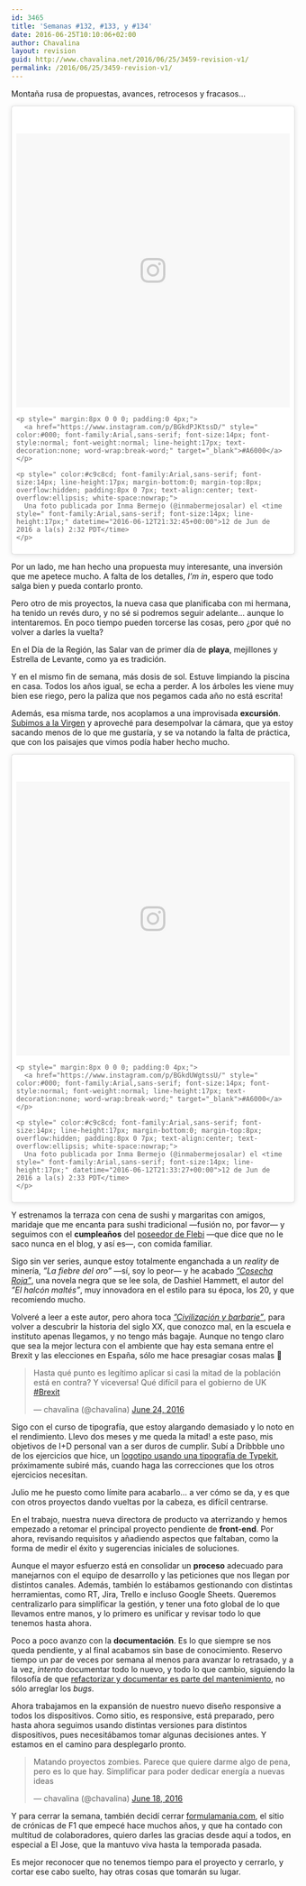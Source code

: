 ```yaml
---
id: 3465
title: 'Semanas #132, #133, y #134'
date: 2016-06-25T10:10:06+02:00
author: Chavalina
layout: revision
guid: http://www.chavalina.net/2016/06/25/3459-revision-v1/
permalink: /2016/06/25/3459-revision-v1/
---
```

Montaña rusa de propuestas, avances, retrocesos y fracasos…

<blockquote class="instagram-media" data-instgrm-captioned data-instgrm-version="7" style=" background:#FFF; border:0; border-radius:3px; box-shadow:0 0 1px 0 rgba(0,0,0,0.5),0 1px 10px 0 rgba(0,0,0,0.15); margin: 1px; max-width:658px; padding:0; width:99.375%; width:-webkit-calc(100% - 2px); width:calc(100% - 2px);">
  <div style="padding:8px;">
    <div style=" background:#F8F8F8; line-height:0; margin-top:40px; padding:50.0% 0; text-align:center; width:100%;">
      <div style=" background:url(data:image/png;base64,iVBORw0KGgoAAAANSUhEUgAAACwAAAAsCAMAAAApWqozAAAABGdBTUEAALGPC/xhBQAAAAFzUkdCAK7OHOkAAAAMUExURczMzPf399fX1+bm5mzY9AMAAADiSURBVDjLvZXbEsMgCES5/P8/t9FuRVCRmU73JWlzosgSIIZURCjo/ad+EQJJB4Hv8BFt+IDpQoCx1wjOSBFhh2XssxEIYn3ulI/6MNReE07UIWJEv8UEOWDS88LY97kqyTliJKKtuYBbruAyVh5wOHiXmpi5we58Ek028czwyuQdLKPG1Bkb4NnM+VeAnfHqn1k4+GPT6uGQcvu2h2OVuIf/gWUFyy8OWEpdyZSa3aVCqpVoVvzZZ2VTnn2wU8qzVjDDetO90GSy9mVLqtgYSy231MxrY6I2gGqjrTY0L8fxCxfCBbhWrsYYAAAAAElFTkSuQmCC); display:block; height:44px; margin:0 auto -44px; position:relative; top:-22px; width:44px;">
      </div>
    </div>
    
    <p style=" margin:8px 0 0 0; padding:0 4px;">
      <a href="https://www.instagram.com/p/BGkdPJKtssD/" style=" color:#000; font-family:Arial,sans-serif; font-size:14px; font-style:normal; font-weight:normal; line-height:17px; text-decoration:none; word-wrap:break-word;" target="_blank">#A6000</a>
    </p>
    
    <p style=" color:#c9c8cd; font-family:Arial,sans-serif; font-size:14px; line-height:17px; margin-bottom:0; margin-top:8px; overflow:hidden; padding:8px 0 7px; text-align:center; text-overflow:ellipsis; white-space:nowrap;">
      Una foto publicada por Inma Bermejo (@inmabermejosalar) el <time style=" font-family:Arial,sans-serif; font-size:14px; line-height:17px;" datetime="2016-06-12T21:32:45+00:00">12 de Jun de 2016 a la(s) 2:32 PDT</time>
    </p>
  </div>
</blockquote>



Por un lado, me han hecho una propuesta muy interesante, una inversión que me apetece mucho. A falta de los detalles, _I’m in_, espero que todo salga bien y pueda contarlo pronto.

Pero otro de mis proyectos, la nueva casa que planificaba con mi hermana, ha tenido un revés duro, y no sé si podremos seguir adelante… aunque lo intentaremos. En poco tiempo pueden torcerse las cosas, pero ¿por qué no volver a darles la vuelta?

En el Día de la Región, las Salar van de primer día de **playa**, mejillones y Estrella de Levante, como ya es tradición.

Y en el mismo fin de semana, más dosis de sol. Estuve limpiando la piscina en casa. Todos los años igual, se echa a perder. A los árboles les viene muy bien ese riego, pero la paliza que nos pegamos cada año no está escrita!

Además, esa misma tarde, nos acoplamos a una improvisada **excursión**. [Subimos a la Virgen](https://www.google.es/maps/dir/Calle+de+Gran+V%C3%ADa,+30540+Blanca,+Murcia/38.1820669,-1.3740878/@38.1801866,-1.3762282,1268m/data=!3m2!1e3!4b1!4m9!4m8!1m5!1m1!1s0xd646fd300c179d9:0xce2fb3b7d25423af!2m2!1d-1.3730341!2d38.1792699!1m0!3e2?hl=es) y aproveché para desempolvar la cámara, que ya estoy sacando menos de lo que me gustaría, y se va notando la falta de práctica, que con los paisajes que vimos podía haber hecho mucho.

<blockquote class="instagram-media" data-instgrm-captioned data-instgrm-version="7" style=" background:#FFF; border:0; border-radius:3px; box-shadow:0 0 1px 0 rgba(0,0,0,0.5),0 1px 10px 0 rgba(0,0,0,0.15); margin: 1px; max-width:658px; padding:0; width:99.375%; width:-webkit-calc(100% - 2px); width:calc(100% - 2px);">
  <div style="padding:8px;">
    <div style=" background:#F8F8F8; line-height:0; margin-top:40px; padding:50.0% 0; text-align:center; width:100%;">
      <div style=" background:url(data:image/png;base64,iVBORw0KGgoAAAANSUhEUgAAACwAAAAsCAMAAAApWqozAAAABGdBTUEAALGPC/xhBQAAAAFzUkdCAK7OHOkAAAAMUExURczMzPf399fX1+bm5mzY9AMAAADiSURBVDjLvZXbEsMgCES5/P8/t9FuRVCRmU73JWlzosgSIIZURCjo/ad+EQJJB4Hv8BFt+IDpQoCx1wjOSBFhh2XssxEIYn3ulI/6MNReE07UIWJEv8UEOWDS88LY97kqyTliJKKtuYBbruAyVh5wOHiXmpi5we58Ek028czwyuQdLKPG1Bkb4NnM+VeAnfHqn1k4+GPT6uGQcvu2h2OVuIf/gWUFyy8OWEpdyZSa3aVCqpVoVvzZZ2VTnn2wU8qzVjDDetO90GSy9mVLqtgYSy231MxrY6I2gGqjrTY0L8fxCxfCBbhWrsYYAAAAAElFTkSuQmCC); display:block; height:44px; margin:0 auto -44px; position:relative; top:-22px; width:44px;">
      </div>
    </div>
    
    <p style=" margin:8px 0 0 0; padding:0 4px;">
      <a href="https://www.instagram.com/p/BGkdUWgtssU/" style=" color:#000; font-family:Arial,sans-serif; font-size:14px; font-style:normal; font-weight:normal; line-height:17px; text-decoration:none; word-wrap:break-word;" target="_blank">#A6000</a>
    </p>
    
    <p style=" color:#c9c8cd; font-family:Arial,sans-serif; font-size:14px; line-height:17px; margin-bottom:0; margin-top:8px; overflow:hidden; padding:8px 0 7px; text-align:center; text-overflow:ellipsis; white-space:nowrap;">
      Una foto publicada por Inma Bermejo (@inmabermejosalar) el <time style=" font-family:Arial,sans-serif; font-size:14px; line-height:17px;" datetime="2016-06-12T21:33:27+00:00">12 de Jun de 2016 a la(s) 2:33 PDT</time>
    </p>
  </div>
</blockquote>



Y estrenamos la terraza con cena de sushi y margaritas con amigos, maridaje que me encanta para sushi tradicional —fusión no, por favor— y seguimos con el **cumpleaños** del [poseedor de Flebi](http://www.chavalina.net/2016/06/05/semanas-126-a-131/) —que dice que no le saco nunca en el blog, y así es—, con comida familiar.

Sigo sin ver series, aunque estoy totalmente enganchada a un <em lang=“en”>reality</em> de minería, _”La fiebre del oro”_ —sí, soy lo peor— y he acabado [_”Cosecha Roja”_](http://amzn.to/28N4SFF), una novela negra que se lee sola, de Dashiel Hammett, el autor del _”El halcón maltés”_, muy innovadora en el estilo para su época, los 20, y que recomiendo mucho.

Volveré a leer a este autor, pero ahora toca [_”Civilización y barbarie”_](http://amzn.to/28MlKxJ), para volver a descubrir la historia del siglo XX, que conozco mal, en la escuela e instituto apenas llegamos, y no tengo más bagaje. Aunque no tengo claro que sea la mejor lectura con el ambiente que hay esta semana entre el Brexit y las elecciones en España, sólo me hace presagiar cosas malas 🙁

<blockquote class="twitter-tweet" data-lang="en">
  <p lang="es" dir="ltr">
    Hasta qué punto es legítimo aplicar si casi la mitad de la población está en contra? Y viceversa! Qué difícil para el gobierno de UK <a href="https://twitter.com/hashtag/Brexit?src=hash">#Brexit</a>
  </p>
  
  <p>
    &mdash; chavalina (@chavalina) <a href="https://twitter.com/chavalina/status/746212373501874176">June 24, 2016</a>
  </p>
</blockquote>



Sigo con el curso de tipografía, que estoy alargando demasiado y lo noto en el rendimiento. Llevo dos meses y me queda la mitad! a este paso, mis objetivos de I+D personal van a ser duros de cumplir. Subí a Dribbble uno de los ejercicios que hice, un [logotipo usando una tipografía de Typekit](https://dribbble.com/shots/2756928-La-Pepa-Negative), próximamente subiré más, cuando haga las correcciones que los otros ejercicios necesitan.

Julio me he puesto como límite para acabarlo… a ver cómo se da, y es que con otros proyectos dando vueltas por la cabeza, es difícil centrarse.

En el trabajo, nuestra nueva directora de producto va aterrizando y hemos empezado a retomar el principal proyecto pendiente de **front-end**. Por ahora, revisando requisitos y añadiendo aspectos que faltaban, como la forma de medir el éxito y sugerencias iniciales de soluciones.

Aunque el mayor esfuerzo está en consolidar un **proceso** adecuado para manejarnos con el equipo de desarrollo y las peticiones que nos llegan por distintos canales. Además, también lo estábamos gestionando con distintas herramientas, como RT, Jira, Trello e incluso Google Sheets. Queremos centralizarlo para simplificar la gestión, y tener una foto global de lo que llevamos entre manos, y lo primero es unificar y revisar todo lo que tenemos hasta ahora.

Poco a poco avanzo con la **documentación**. Es lo que siempre se nos queda pendiente, y al final acabamos sin base de conocimiento. Reservo tiempo un par de veces por semana al menos para avanzar lo retrasado, y a la vez, _intento_ documentar todo lo nuevo, y todo lo que cambio, siguiendo la filosofía de que [refactorizar y documentar es parte del mantenimiento](https://dzone.com/articles/what-refactoring-and-what-it-0), no sólo arreglar los _bugs_.

Ahora trabajamos en la expansión de nuestro nuevo diseño responsive a todos los dispositivos. Como sitio, es responsive, está preparado, pero hasta ahora seguimos usando distintas versiones para distintos dispositivos, pues necesitábamos tomar algunas decisiones antes. Y estamos en el camino para desplegarlo pronto.

<blockquote class="twitter-tweet" data-lang="en">
  <p lang="es" dir="ltr">
    Matando proyectos zombies. Parece que quiere darme algo de pena, pero es lo que hay. Simplificar para poder dedicar energía a nuevas ideas
  </p>
  
  <p>
    &mdash; chavalina (@chavalina) <a href="https://twitter.com/chavalina/status/744089240787685376">June 18, 2016</a>
  </p>
</blockquote>



Y para cerrar la semana, también decidí cerrar [formulamania.com](http://www.formulamania.com), el sitio de crónicas de F1 que empecé hace muchos años, y que ha contado con multitud de colaboradores, quiero darles las gracias desde aquí a todos, en especial a El Jose, que la mantuvo viva hasta la temporada pasada.

Es mejor reconocer que no tenemos tiempo para el proyecto y cerrarlo, y cortar ese cabo suelto, hay otras cosas que tomarán su lugar.